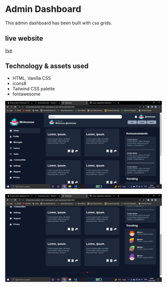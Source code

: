 # Admin Dashboard
This admin dashboard has been built with css grids.

## live website
[live](https://minku-singh.github.io/admin-dashboard/)

## Technology & assets used
- HTML, Vanilla CSS
- icons8
- Tailwind CSS palette
- fontawesome

![ss1](./images/Screenshot%20(122).png)

![ss2](./images/Screenshot%20(123).png)